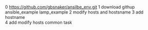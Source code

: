 0 https://github.com/gbsnaker/ansilbe_env.git
1 download githup ansible_example lamp_example 
2 modify hosts and hostsname 
3 add hostname  
4 add  modify hosts common task

